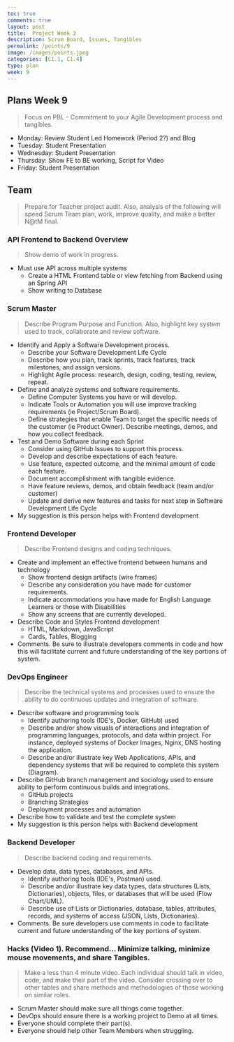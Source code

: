 ```yaml
---
toc: true
comments: true
layout: post
title:  Project Week 2
description: Scrum Board, Issues, Tangibles
permalink: /points/9
image: /images/points.jpeg
categories: [C1.1, C1.4]
type: plan
week: 9
---
```


## Plans Week 9
> Focus on PBL - Commitment to your Agile Development process and tangibles.
- Monday: Review Student Led Homework (Period 2?) and Blog
- Tuesday: Student Presentation
- Wednesday: Student Presentation
- Thursday: Show FE to BE working, Script for Video
- Friday: Student Presentation

## Team
> Prepare for Teacher project audit.  Also, analysis of the following will speed Scrum Team plan, work, improve quality, and make a better N@tM final.

### API Frontend to Backend Overview
> Show demo of work in progress.   
- Must use API across multiple systems 
    - Create a HTML Frontend table or view fetching from Backend using an Spring API
    - Show writing to Database

### Scrum Master
> Describe Program Purpose and Function.  Also, highlight key system used to track, collaborate and review software.
- Identify and Apply a Software Development process.  
    - Describe your Software Development Life Cycle 
    - Describe how you plan, track sprints, track features, track milestones, and assign versions.
    - Highlight Agile process: research, design, coding, testing, review, repeat.
- Define and analyze systems and software requirements.
    - Define Computer Systems you have or will develop.
    - Indicate Tools or Automation you will use improve tracking requirements (ie Project/Scrum Board).
    - Define strategies that enable Team to target the specific needs of the customer (ie Product Owner).  Describe meetings, demos, and how you collect feedback.  
- Test and Demo Software during each Sprint
    - Consider using GitHub Issues to support this process.
    - Develop and describe expectations of each feature.
    - Use feature, expected outcome, and the minimal amount of code each feature.
    - Document accomplishment with tangible evidence.
    - Have feature reviews, demos, and obtain feedback (team and/or customer)
    - Update and derive new features and tasks for next step in Software Development Life Cycle
- My suggestion is this person helps with Frontend development


### Frontend Developer
> Describe Frontend designs and coding techniques.  
- Create and implement an effective frontend between humans and technology
    - Show frontend design artifacts (wire frames)
    - Describe any consideration you have made for customer requirements.
    - Indicate accommodations you have made for English Language Learners or those with Disabilities
    - Show any screens that are currently developed.
- Describe Code and Styles Frontend development
    - HTML, Markdown, JavaScript
    - Cards, Tables, Blogging
- Comments. Be sure to illustrate developers comments in code and how this will facilitate current and future understanding of the key portions of system.


### DevOps Engineer
> Describe the technical systems and processes used to ensure the ability to do continuous updates and integration of software.
- Describe software and programming tools
    - Identify authoring tools (IDE's, Docker, GitHub) used
    - Describe and/or show visuals of interactions and integration of programming languages, protocols, and data within project.  For instance, deployed systems of Docker Images, Nginx, DNS hosting the application.
    - Describe and/or illustrate key Web Applications, APIs, and dependency systems that will be required to complete this system (Diagram).
- Describe GitHub branch management and sociology used to ensure ability to perform continuous builds and integrations.
    - GitHub projects
    - Branching Strategies
    - Deployment processes and automation
- Describe how to validate and test the complete system
- My suggestion is this person helps with Backend development
   

### Backend Developer
> Describe backend coding and requirements.
- Develop data, data types, databases, and APIs.
    - Identify authoring tools (IDE's, Postman) used.
    - Describe and/or illustrate key data types, data structures (Lists, Dictionaries), objects, files, or databases that will be used (Flow Chart/UML).
    - Describe use of Lists or Dictionaries, database, tables, attributes, records, and systems of access (JSON, Lists, Dictionaries).
- Comments. Be sure developers use comments in code to facilitate current and future understanding of the key portions of system.


### Hacks (Video 1).  Recommend...  Minimize talking, minimize mouse movements, and share Tangibles.
> Make a less than 4 minute video.  Each individual should talk in video, code, and make their part of the video. Consider crossing over to other tables and share methods and methodologies of those working on similar roles.
- Scrum Master should make sure all things come together.  
- DevOps should ensure there is a working project to Demo at all times.
- Everyone should complete their part(s).
- Everyone should help other Team Members when struggling.